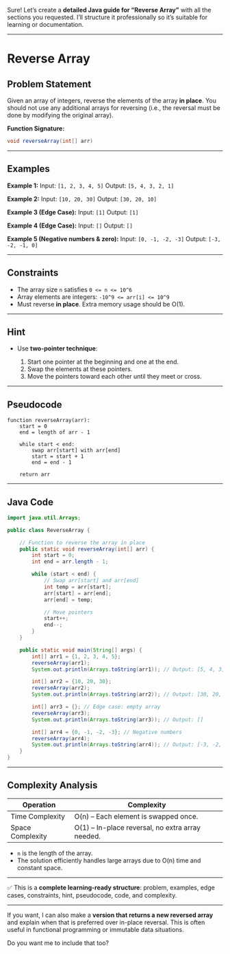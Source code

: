 Sure! Let’s create a **detailed Java guide for “Reverse Array”** with all the sections you requested. I’ll structure it professionally so it’s suitable for learning or documentation.

---

# **Reverse Array**

## **Problem Statement**

Given an array of integers, reverse the elements of the array **in place**. You should not use any additional arrays for reversing (i.e., the reversal must be done by modifying the original array).

**Function Signature:**

```java
void reverseArray(int[] arr)
```

---

## **Examples**

**Example 1:**
Input: `[1, 2, 3, 4, 5]`
Output: `[5, 4, 3, 2, 1]`

**Example 2:**
Input: `[10, 20, 30]`
Output: `[30, 20, 10]`

**Example 3 (Edge Case):**
Input: `[1]`
Output: `[1]`

**Example 4 (Edge Case):**
Input: `[]`
Output: `[]`

**Example 5 (Negative numbers & zero):**
Input: `[0, -1, -2, -3]`
Output: `[-3, -2, -1, 0]`

---

## **Constraints**

* The array size `n` satisfies `0 <= n <= 10^6`
* Array elements are integers: `-10^9 <= arr[i] <= 10^9`
* Must reverse **in place**. Extra memory usage should be O(1).

---

## **Hint**

* Use **two-pointer technique**:

  1. Start one pointer at the beginning and one at the end.
  2. Swap the elements at these pointers.
  3. Move the pointers toward each other until they meet or cross.

---

## **Pseudocode**

```
function reverseArray(arr):
    start = 0
    end = length of arr - 1

    while start < end:
        swap arr[start] with arr[end]
        start = start + 1
        end = end - 1

    return arr
```

---

## **Java Code**

```java
import java.util.Arrays;

public class ReverseArray {

    // Function to reverse the array in place
    public static void reverseArray(int[] arr) {
        int start = 0;
        int end = arr.length - 1;

        while (start < end) {
            // Swap arr[start] and arr[end]
            int temp = arr[start];
            arr[start] = arr[end];
            arr[end] = temp;

            // Move pointers
            start++;
            end--;
        }
    }

    public static void main(String[] args) {
        int[] arr1 = {1, 2, 3, 4, 5};
        reverseArray(arr1);
        System.out.println(Arrays.toString(arr1)); // Output: [5, 4, 3, 2, 1]

        int[] arr2 = {10, 20, 30};
        reverseArray(arr2);
        System.out.println(Arrays.toString(arr2)); // Output: [30, 20, 10]

        int[] arr3 = {}; // Edge case: empty array
        reverseArray(arr3);
        System.out.println(Arrays.toString(arr3)); // Output: []

        int[] arr4 = {0, -1, -2, -3}; // Negative numbers
        reverseArray(arr4);
        System.out.println(Arrays.toString(arr4)); // Output: [-3, -2, -1, 0]
    }
}
```

---

## **Complexity Analysis**

| Operation        | Complexity                                       |
| ---------------- | ------------------------------------------------ |
| Time Complexity  | O(n) – Each element is swapped once.             |
| Space Complexity | O(1) – In-place reversal, no extra array needed. |

* `n` is the length of the array.
* The solution efficiently handles large arrays due to O(n) time and constant space.

---

✅ This is a **complete learning-ready structure**: problem, examples, edge cases, constraints, hint, pseudocode, code, and complexity.

---

If you want, I can also make a **version that returns a new reversed array** and explain when that is preferred over in-place reversal. This is often useful in functional programming or immutable data situations.

Do you want me to include that too?

